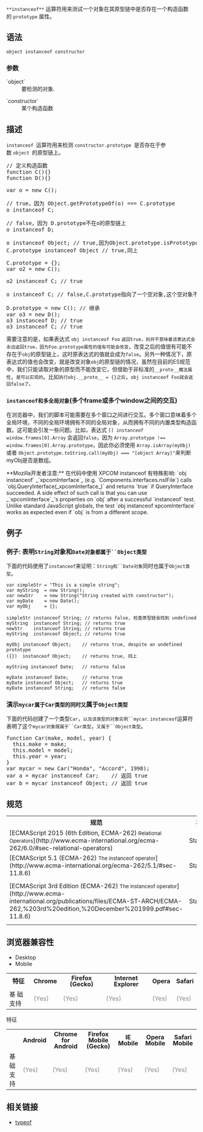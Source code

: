 `**instanceof**` 运算符用来测试一个对象在其原型链中是否存在一个构造函数的 `prototype` 属性。

## 语法

    object instanceof constructor

### 参数

<dl>

<dt>`object`</dt>

<dd>要检测的对象.</dd>

</dl>

<dl>

<dt>`constructor`</dt>

<dd>某个构造函数</dd>

</dl>

## 描述

`instanceof `运算符用来检测 `constructor.prototype `是否存在于参数 `object `的原型链上。

<pre class="brush: js">// 定义构造函数
function C(){} 
function D(){} 

var o = new C();

// true，因为 Object.getPrototypeOf(o) === C.prototype
o instanceof C; 

// false，因为 D.prototype不在o的原型链上
o instanceof D; 

o instanceof Object; // true,因为Object.prototype.isPrototypeOf(o)返回true
C.prototype instanceof Object // true,同上

C.prototype = {};
var o2 = new C();

o2 instanceof C; // true

o instanceof C; // false,C.prototype指向了一个空对象,这个空对象不在o的原型链上.

D.prototype = new C(); // 继承
var o3 = new D();
o3 instanceof D; // true
o3 instanceof C; // true
</pre>

需要注意的是，如果表达式 `obj instanceof Foo` `返回true，则并不意味着该表达式会永远返回true，因为Foo.prototype属性的值有可能会改变`，改变之后的值很有可能不存在于`obj`的原型链上，这时原表达式的值就会成为`false`。另外一种情况下，原表达式的值也会改变，就是改变对象`obj`的原型链的情况，虽然在目前的ES规范中，我们只能读取对象的原型而不能改变它，但借助于非标准的`__proto__魔法属性`，`是可以实现的`。比如`执行obj.__proto__ = {}之后`，`obj instanceof Foo就会返回false了。`

### `instanceof和多全局对象`(多个frame或多个window之间的交互)

在浏览器中，我们的脚本可能需要在多个窗口之间进行交互。多个窗口意味着多个全局环境，不同的全局环境拥有不同的全局对象，从而拥有不同的内置类型构造函数。这可能会引发一些问题。比如，表达式 `[] instanceof window.frames[0].Array` 会返回`false`，因为 `Array.prototype !== window.frames[0].Array.prototype`，因此你必须使用 `Array.isArray(myObj)` 或者 `Object.prototype.toString.call(myObj) === "[object Array]"`来判断myObj是否是数组。

<div class="note">**Mozilla开发者注意:**  
在代码中使用 XPCOM instanceof 有特殊影响: `obj instanceof` _`xpcomInterface`_ (e.g. `Components.interfaces.nsIFile`) calls `obj.QueryInterface(_xpcomInterface_)` and returns `true` if QueryInterface succeeded. A side effect of such call is that you can use _`xpcomInterface`_'s properties on `obj` after a successful `instanceof` test. Unlike standard JavaScript globals, the test `obj instanceof xpcomInterface` works as expected even if `obj` is from a different scope.</div>

## 例子

### 例子: 表明`String`对象和`Date对象都属于``Object类型`

下面的代码使用了`instanceof`来证明：`String和``Date对象`同时也属于`Object类型`。

    var simpleStr = "This is a simple string"; 
    var myString  = new String();
    var newStr    = new String("String created with constructor");
    var myDate    = new Date();
    var myObj     = {};

    simpleStr instanceof String; // returns false, 检查原型链会找到 undefined
    myString  instanceof String; // returns true
    newStr    instanceof String; // returns true
    myString  instanceof Object; // returns true

    myObj instanceof Object;    // returns true, despite an undefined prototype
    ({})  instanceof Object;    // returns true, 同上

    myString instanceof Date;   // returns false

    myDate instanceof Date;     // returns true
    myDate instanceof Object;   // returns true
    myDate instanceof String;   // returns false

### 演示`mycar属于Car类型的同时又`属于`Object类型`

下面的代码创建了一个类型`Car`，`以及该类型的对象实例``mycar`. `instanceof`运算符表明了这个`mycar对象既属于``Car类型`，`又属于``Object类型`。

<pre class="brush: js">function Car(make, model, year) {
  this.make = make;
  this.model = model;
  this.year = year;
}
var mycar = new Car("Honda", "Accord", 1998);
var a = mycar instanceof Car;    // 返回 true
var b = mycar instanceof Object; // 返回 true
</pre>

## 规范

<table class="standard-table">

<tbody>

<tr>

<th scope="col">规范</th>

<th scope="col">状态</th>

<th scope="col">说明</th>

</tr>

<tr>

<td>[ECMAScript 2015 (6th Edition, ECMA-262)  
<small lang="zh-CN">Relational Operators</small>](http://www.ecma-international.org/ecma-262/6.0/#sec-relational-operators)</td>

<td><span class="spec-Standard">Standard</span></td>

<td> </td>

</tr>

<tr>

<td>[ECMAScript 5.1 (ECMA-262)  
<small lang="zh-CN">The instanceof operator</small>](http://www.ecma-international.org/ecma-262/5.1/#sec-11.8.6)</td>

<td><span class="spec-Standard">Standard</span></td>

<td> </td>

</tr>

<tr>

<td>[ECMAScript 3rd Edition (ECMA-262)  
<small lang="zh-CN">The instanceof operator</small>](http://www.ecma-international.org/publications/files/ECMA-ST-ARCH/ECMA-262,%203rd%20edition,%20December%201999.pdf#sec-11.8.6)</td>

<td><span class="spec-Standard">Standard</span></td>

<td>初始定义。在 JavaScript 1.4 中实现。</td>

</tr>

</tbody>

</table>

## 浏览器兼容性

<div class="htab"><a name="AutoCompatibilityTable" id="AutoCompatibilityTable"></a>

*   <a>Desktop</a>
*   <a>Mobile</a>

</div>

<div id="compat-desktop">

<table style="border-color: transparent;" class="compat-table">

<tbody>

<tr>

<th style="line-height: 16px;">特征</th>

<th style="line-height: 16px;">Chrome</th>

<th style="line-height: 16px;">Firefox (Gecko)</th>

<th style="line-height: 16px;">Internet Explorer</th>

<th style="line-height: 16px;">Opera</th>

<th style="line-height: 16px;">Safari</th>

</tr>

<tr>

<td>基 础支持</td>

<td><span title="Please update this with the earliest version of support." style="color: #888;">(Yes)</span></td>

<td><span title="Please update this with the earliest version of support." style="color: #888;">(Yes)</span></td>

<td><span title="Please update this with the earliest version of support." style="color: #888;">(Yes)</span></td>

<td><span title="Please update this with the earliest version of support." style="color: #888;">(Yes)</span></td>

<td><span title="Please update this with the earliest version of support." style="color: #888;">(Yes)</span></td>

</tr>

</tbody>

</table>

</div>

<div id="compat-mobile">特征

<table style="border-color: transparent;" class="compat-table">

<tbody>

<tr>

<th style="line-height: 16px;"> </th>

<th style="line-height: 16px;">Android</th>

<th style="line-height: 16px;">Chrome for Android</th>

<th style="line-height: 16px;">Firefox Mobile (Gecko)</th>

<th style="line-height: 16px;">IE Mobile</th>

<th style="line-height: 16px;">Opera Mobile</th>

<th style="line-height: 16px;">Safari Mobile</th>

</tr>

<tr>

<td>基础支持</td>

<td><span title="Please update this with the earliest version of support." style="color: #888;">(Yes)</span></td>

<td><span title="Please update this with the earliest version of support." style="color: #888;">(Yes)</span></td>

<td><span title="Please update this with the earliest version of support." style="color: #888;">(Yes)</span></td>

<td><span title="Please update this with the earliest version of support." style="color: #888;">(Yes)</span></td>

<td><span title="Please update this with the earliest version of support." style="color: #888;">(Yes)</span></td>

<td><span title="Please update this with the earliest version of support." style="color: #888;">(Yes)</span></td>

</tr>

</tbody>

</table>

</div>

## 相关链接

*   [typeof](/zh-CN/docs/JavaScript/Reference/Operators/typeof "/zh-CN/docs/JavaScript/Reference/Operators/typeof")